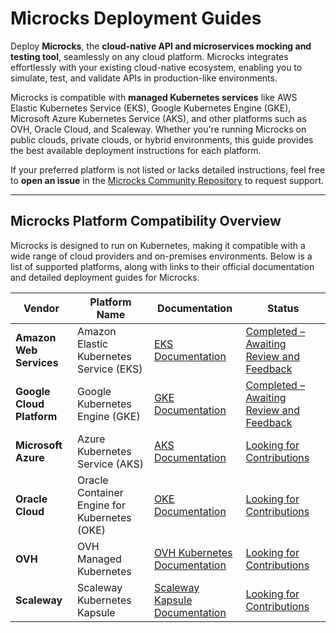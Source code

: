 # Microcks Deployment Guides

Deploy **Microcks**, the **cloud-native API and microservices mocking and testing tool**, seamlessly on any cloud platform. Microcks integrates effortlessly with your existing cloud-native ecosystem, enabling you to simulate, test, and validate APIs in production-like environments.

Microcks is compatible with **managed Kubernetes services** like AWS Elastic Kubernetes Service (EKS), Google Kubernetes Engine (GKE), Microsoft Azure Kubernetes Service (AKS), and other platforms such as OVH, Oracle Cloud, and Scaleway. Whether you're running Microcks on public clouds, private clouds, or hybrid environments, this guide provides the best available deployment instructions for each platform.

If your preferred platform is not listed or lacks detailed instructions, feel free to **open an issue** in the [Microcks Community Repository](https://github.com/microcks/community) to request support.

---

## Microcks Platform Compatibility Overview

Microcks is designed to run on Kubernetes, making it compatible with a wide range of cloud providers and on-premises environments. Below is a list of supported platforms, along with links to their official documentation and detailed deployment guides for Microcks.

| Vendor                     | Platform Name                          | Documentation                                                                                     | Status                                   |
|----------------------------|----------------------------------------|--------------------------------------------------------------------------------------------------|------------------------------------------|
| **Amazon Web Services**    | Amazon Elastic Kubernetes Service (EKS) | [EKS Documentation](https://docs.aws.amazon.com/eks/latest/userguide/getting-started.html)       | [Completed – Awaiting Review and Feedback](https://github.com/microcks/community/tree/main/install/aws)   |
| **Google Cloud Platform**  | Google Kubernetes Engine (GKE)          | [GKE Documentation](https://cloud.google.com/kubernetes-engine/docs/quickstart)                  | [Completed – Awaiting Review and Feedback](https://github.com/microcks/community/tree/main/install/gcp)   |
| **Microsoft Azure**        | Azure Kubernetes Service (AKS)          | [AKS Documentation](https://learn.microsoft.com/en-us/azure/aks/)                                | [Looking for Contributions](https://github.com/microcks/community/tree/main/install/azure)            |
| **Oracle Cloud**           | Oracle Container Engine for Kubernetes (OKE) | [OKE Documentation](https://docs.oracle.com/en-us/iaas/Content/ContEng/Concepts/contengoverview.htm) | [Looking for Contributions](https://github.com/microcks/community/tree/main/install/oracle)              |
| **OVH**                    | OVH Managed Kubernetes                  | [OVH Kubernetes Documentation](https://docs.ovh.com/gb/en/kubernetes/)                           | [Looking for Contributions](https://github.com/microcks/community/tree/main/install/ovh)                 |
| **Scaleway**               | Scaleway Kubernetes Kapsule             | [Scaleway Kapsule Documentation](https://www.scaleway.com/en/docs/containers/kapsule/)           | [Looking for Contributions](https://github.com/microcks/community/tree/main/install/scaleway)            |
